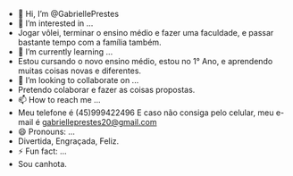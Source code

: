 - 👋 Hi, I’m @GabriellePrestes
- 👀 I’m interested in ...
- Jogar vôlei, terminar o ensino médio e fazer uma faculdade, e passar bastante tempo com a família também.
- 🌱 I’m currently learning ...
- Estou cursando o novo ensino médio, estou no 1° Ano, e aprendendo muitas coisas novas e diferentes.
- 💞️ I’m looking to collaborate on ...
- Pretendo colaborar e fazer as coisas propostas.
- 📫 How to reach me ...
- Meu telefone é (45)999422496 E caso não consiga pelo celular, meu e-mail é gabrielleprestes20@gmail.com
- 😄 Pronouns: ...
- Divertida, Engraçada, Feliz.
- ⚡ Fun fact: ...
- Sou canhota.

<!---
GabriellePrestes/GabriellePrestes is a ✨ special ✨ repository because its `README.md` (this file) appears on your GitHub profile.
You can click the Preview link to take a look at your changes.
--->
